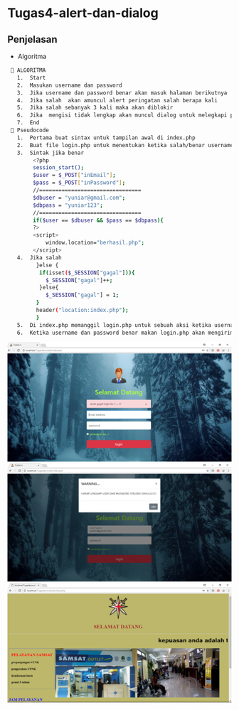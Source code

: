 # Tugas4-alert-dan-dialog
## Penjelasan
- Algoritma
 ```sh
  	ALGORITMA
    1.	Start
    2.	Masukan username dan password
    3.	Jika username dan password benar akan masuk halaman berikutnya
    4.	Jika salah  akan amuncul alert peringatan salah berapa kali
    5.	Jika salah sebanyak 3 kali maka akan diblokir
    6.	Jika  mengisi tidak lengkap akan muncul dialog untuk melegkapi password atau username
    7.	End
  	Pseudocode
    1.	Pertama buat sintax untuk tampilan awal di index.php
    2.	Buat file login.php untuk menentukan ketika salah/benar username dan pasword
    3.	Sintak jika benar
         <?php
         session_start();
         $user = $_POST["inEmail"];
         $pass = $_POST["inPassword"];
         //================================
         $dbuser = "yuniar@gmail.com";
         $dbpass = "yuniar123";
         //================================
         if($user == $dbuser && $pass == $dbpass){
         ?>
         <script>
             window.location="berhasil.php";
         </script>
    4.	Jika salah 
          }else {
           if(isset($_SESSION["gagal"])){
             $_SESSION["gagal"]++;
           }else{
             $_SESSION["gagal"] = 1;
          } 
          header("location:index.php");
          }
    5.	Di index.php memanggil login.php untuk sebuah aksi ketika username dan password benar
    6.	Ketika username dan password benar makan login.php akan mengirimkan ke berhasil.php

 ```
![salah](https://github.com/YuniarSetiawan/Tugas4-alert-dan-dialog/blob/master/user%20dan%20pass%20salah.PNG)
![belum lengkap](https://github.com/YuniarSetiawan/Tugas4-alert-dan-dialog/blob/master/belum%20lengkap.PNG)
![berhasil](https://github.com/YuniarSetiawan/Tugas4-alert-dan-dialog/blob/master/berhasil.PNG)
